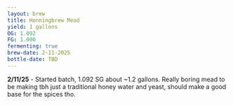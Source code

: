 ```yaml
---
layout: brew
title: Honningbrew Mead
yield: 1 gallons
OG: 1.092
FG: 1.000
fermenting: true
brew-date: 2-11-2025
bottle-date: TBD
---
```


**2/11/25** - Started batch, 1.092 SG about ~1.2 gallons. Really boring mead to be making tbh just a traditional honey water and yeast, should make a good base for the spices tho.
